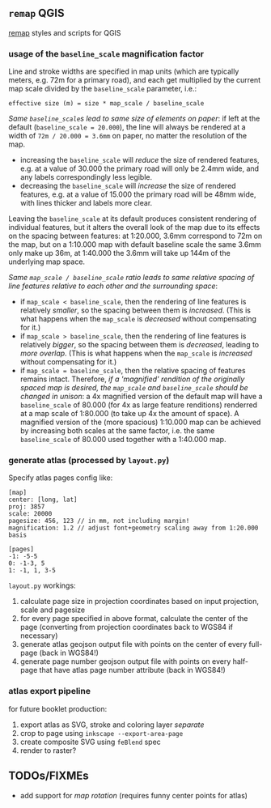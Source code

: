 ## `remap` QGIS

[remap](https://thiswasyouridea.com/remap/) styles and scripts for QGIS

### usage of the `baseline_scale` magnification factor

Line and stroke widths are specified in map units (which are typically meters, e.g. 72m for a primary road), and each get multiplied by the current map scale divided by the `baseline_scale` parameter, i.e.:

`effective size (m) = size * map_scale / baseline_scale`

*Same `baseline_scale`s lead to same size of elements on paper*: if left at the default (`baseline_scale = 20.000`), the line will always be rendered at a width of `72m / 20.000 = 3.6mm` on paper, no matter the resolution of the map.

* increasing the `baseline_scale` will *reduce* the size of rendered features, e.g. at a value of 30.000 the primary road will only be 2.4mm wide, and any labels correspondingly less legible.
* decreasing the `baseline_scale` will *increase* the size of rendered features, e.g. at a value of 15.000 the primary road will be 48mm wide, with lines thicker and labels more clear.

Leaving the `baseline_scale` at its default produces consistent rendering of individual features, but it alters the overall look of the map due to its effects on the spacing between features: at 1:20.000, 3.6mm correspond to 72m on the map, but on a 1:10.000 map with default baseline scale the same 3.6mm only make up 36m, at 1:40.000 the 3.6mm will take up 144m of the underlying map space.

*Same `map_scale / baseline_scale` ratio leads to same relative spacing of line features relative to each other and the surrounding space*:

* if `map_scale < baseline_scale`, then the rendering of line features is relatively *smaller*, so the spacing between them is *increased*. (This is what happens when the `map_scale` is *decreased* without compensating for it.)
* if `map_scale > baseline_scale`, then the rendering of line features is relatively *bigger*, so the spacing between them is *decreased*, leading to *more overlap*. (This is what happens when the `map_scale` is *increased* without compensating for it.)
* if `map_scale = baseline_scale`, then the relative spacing of features remains intact. Therefore, *if a 'magnified' rendition of the originally spaced map is desired, the `map_scale` and `baseline_scale` should be changed in unison*: a 4x magnified version of the default map will have a `baseline_scale` of 80.000 (for 4x as large feature renditions) renderred at a map scale of 1:80.000 (to take up 4x the amount of space). A magnified version of the (more spacious) 1:10.000 map can be achieved by increasing both scales at the same factor, i.e. the same `baseline_scale` of 80.000 used together with a 1:40.000 map.

<!-- Changing the map resolution without changing the `baseline_scale` therefore changes  -->

### generate atlas (processed by `layout.py`)

Specify atlas pages config like:

```
[map]
center: [long, lat]
proj: 3857
scale: 20000
pagesize: 456, 123 // in mm, not including margin!
magnification: 1.2 // adjust font+geometry scaling away from 1:20.000 basis

[pages]
-1: -5-5
0: -1-3, 5
1: -1, 1, 3-5
```

`layout.py` workings:

1. calculate page size in projection coordinates based on input projection, scale and pagesize
2. for every page specified in above format, calculate the center of the page (converting from projection coordinates back to WGS84 if necessary)
3. generate atlas geojson output file with points on the center of every full-page (back in WGS84!)
4. generate page number geojson output file with points on every half-page that have atlas page number attribute (back in WGS84!)

### atlas export pipeline

for future booklet production:

1. export atlas as SVG, stroke and coloring layer *separate*
2. crop to page using `inkscape --export-area-page`
3. create composite SVG using `feBlend` spec
4. render to raster?

## TODOs/FIXMEs

* add support for *map rotation* (requires funny center points for atlas)

